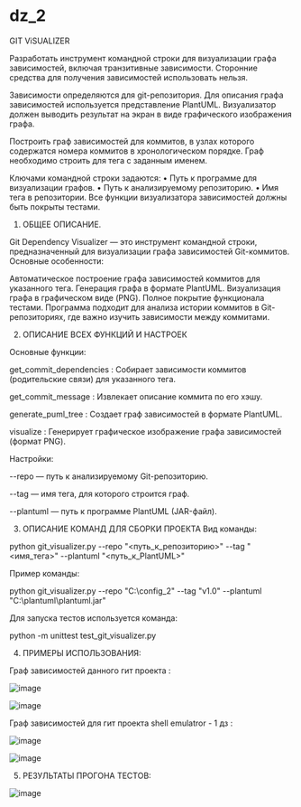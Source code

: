 # dz_2

GIT ViSUALIZER


Разработать инструмент командной строки для визуализации графа зависимостей, включая транзитивные зависимости. Сторонние средства для получения зависимостей использовать нельзя.

Зависимости определяются для git-репозитория. Для описания графа зависимостей используется представление PlantUML. Визуализатор должен выводить результат на экран в виде графического изображения графа.

Построить граф зависимостей для коммитов, в узлах которого содержатся номера коммитов в хронологическом порядке. Граф необходимо строить для тега с заданным именем.

Ключами командной строки задаются: • Путь к программе для визуализации графов. • Путь к анализируемому репозиторию. • Имя тега в репозитории. Все функции визуализатора зависимостей должны быть покрыты тестами.

1. ОБЩЕЕ ОПИСАНИЕ.

Git Dependency Visualizer — это инструмент командной строки, предназначенный для визуализации графа зависимостей Git-коммитов. Основные особенности:

Автоматическое построение графа зависимостей коммитов для указанного тега. Генерация графа в формате PlantUML. Визуализация графа в графическом виде (PNG). Полное покрытие функционала тестами. Программа подходит для анализа истории коммитов в Git-репозиториях, где важно изучить зависимости между коммитами.

2. ОПИСАНИЕ ВСЕХ ФУНКЦИЙ И НАСТРОЕК

Основные функции:

get_commit_dependencies : Собирает зависимости коммитов (родительские связи) для указанного тега.

get_commit_message : Извлекает описание коммита по его хэшу.

generate_puml_tree : Создает граф зависимостей в формате PlantUML.

visualize : Генерирует графическое изображение графа зависимостей (формат PNG).

Настройки:

--repo — путь к анализируемому Git-репозиторию.

--tag — имя тега, для которого строится граф.

--plantuml — путь к программе PlantUML (JAR-файл).

3. ОПИСАНИЕ КОМАНД ДЛЯ СБОРКИ ПРОЕКТА Вид команды:

python git_visualizer.py --repo "<путь_к_репозиторию>" --tag "<имя_тега>" --plantuml "<путь_к_PlantUML>"

Пример команды:

python git_visualizer.py --repo "C:\config_2" --tag "v1.0" --plantuml "C:\plantuml\plantuml.jar"

Для запуска тестов используется команда:

python -m unittest test_git_visualizer.py

4. ПРИМЕРЫ ИСПОЛЬЗОВАНИЯ:

Граф зависимостей данного гит проекта :

![image](https://github.com/user-attachments/assets/33588021-2f0f-412c-b050-bc8166e33e80)

![image](https://github.com/user-attachments/assets/95102fa0-2ee4-476f-acfc-bbb71f0a4474)

Граф зависимостей для гит проекта shell emulatror - 1 дз :

![image](https://github.com/user-attachments/assets/d1577a73-2b42-4c5c-92a7-a1915114ebdf)

![image](https://github.com/user-attachments/assets/e3debbf6-063a-4c95-8999-27ab368d5ffc)

5. РЕЗУЛЬТАТЫ ПРОГОНА ТЕСТОВ:

![image](https://github.com/user-attachments/assets/e908eb43-9e54-44b9-b4e5-ba3a0baa5578)
